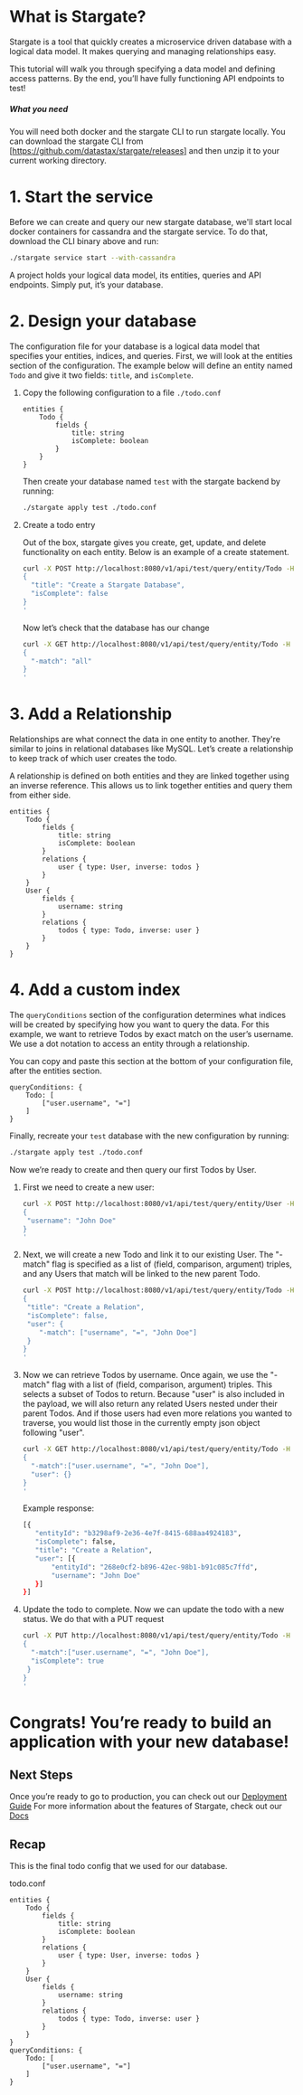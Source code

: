 # What is Stargate?

Stargate is a tool that quickly creates a microservice driven database with a logical data model. It makes querying and managing relationships easy.

This tutorial will walk you through specifying a data model and defining access patterns. By the end, you’ll have fully functioning API endpoints to test!

##### What you need

You will need both docker and the stargate CLI to run stargate locally.
You can download the stargate CLI from [https://github.com/datastax/stargate/releases] and then unzip it to your current working directory.

# 1. Start the service

Before we can create and query our new stargate database, we'll start local docker containers for cassandra and the stargate service.
To do that, download the CLI binary above and run: 
```sh
./stargate service start --with-cassandra
```

A project holds your logical data model, its entities, queries and API endpoints. Simply put, it’s your database.


# 2. Design your database

The configuration file for your database is a logical data model that specifies your entities, indices, and queries.
First, we will look at the entities section of the configuration.
The example below will define an entity named `Todo` and give it two fields: `title`, and `isComplete`.

1. Copy the following configuration to a file `./todo.conf`
    ```hocon
    entities {
        Todo {
            fields {
                title: string
                isComplete: boolean
            }
        }
    }
    ```
   Then create your database named `test` with the stargate backend by running: 
   ```sh
   ./stargate apply test ./todo.conf
   ```
   
2. Create a todo entry

    Out of the box, stargate gives you create, get, update, and delete functionality on each entity. Below is an example of a create statement.
    ```sh
    curl -X POST http://localhost:8080/v1/api/test/query/entity/Todo -H "content-type: application/json" -d'
    { 
      "title": "Create a Stargate Database",
      "isComplete": false
    }
    '
    ```
    Now let’s check that the database has our change
    ```sh
    curl -X GET http://localhost:8080/v1/api/test/query/entity/Todo -H "content-type: application/json" -d'
    { 
      "-match": "all"
    }
    '
    ```
    
# 3. Add a Relationship
Relationships are what connect the data in one entity to another. They're similar to joins in relational databases like MySQL. Let’s create a relationship to keep track of which user creates the todo.

A relationship is defined on both entities and they are linked together using an inverse reference. This allows us to link together entities and query them from either side.
```hocon
entities {
    Todo {
        fields {
            title: string
            isComplete: boolean
        }
        relations {
            user { type: User, inverse: todos }
        }
    }
    User {
        fields {
            username: string
        }
        relations {
            todos { type: Todo, inverse: user }
        }
    }
}
```

# 4. Add a custom index

The `queryConditions` section of the configuration determines what indices will be created by specifying how you want to query the data.
For this example, we want to retrieve Todos by exact match on the user’s username. We use a dot notation to access an entity through a relationship.

You can copy and paste this section at the bottom of your configuration file, after the entities section.
```hocon
queryConditions: {
    Todo: [
        ["user.username", "="]
    ]
}
```

Finally, recreate your `test` database with the new configuration by running:
```sh
./stargate apply test ./todo.conf
```

Now we’re ready to create and then query our first Todos by User. 

1. First we need to create a new user:
    ```sh
    curl -X POST http://localhost:8080/v1/api/test/query/entity/User -H "content-type: application/json" -d'
    { 
     "username": "John Doe"
    }
    '
    ```
   
2. Next, we will create a new Todo and link it to our existing User.  The "-match" flag is specified as a list of (field, comparison, argument) triples,
    and any Users that match will be linked to the new parent Todo.
    ```sh
    curl -X POST http://localhost:8080/v1/api/test/query/entity/Todo -H "content-type: application/json" -d'
    { 
     "title": "Create a Relation",
     "isComplete": false,
     "user": {
        "-match": ["username", "=", "John Doe"]
     }
    }
    '
    ```

3. Now we can retrieve Todos by username. 
    Once again, we use the "-match" flag with a list of (field, comparison, argument) triples.  This selects a subset of Todos to return.
    Because "user" is also included in the payload, we will also return any related Users nested under their parent Todos.
    And if those users had even more relations you wanted to traverse, you would list those in the currently empty json object following "user".
    ```sh
    curl -X GET http://localhost:8080/v1/api/test/query/entity/Todo -H "content-type: application/json" -d'
    {
      "-match":["user.username", "=", "John Doe"], 
      "user": {}
    }
    '
    ```
    
    Example response:
    ```sh
    [{
       "entityId": "b3298af9-2e36-4e7f-8415-688aa4924183",
       "isComplete": false,
       "title": "Create a Relation",
       "user": [{
           "entityId": "268e0cf2-b896-42ec-98b1-b91c085c7ffd",
           "username": "John Doe"
       }]
    }]
    ```

4. Update the todo to complete.
    Now we can update the todo with a new status. We do that with a PUT request
    ```sh
    curl -X PUT http://localhost:8080/v1/api/test/query/entity/Todo -H "content-type: application/json" -d'
    {
      "-match":["user.username", "=", "John Doe"], 
      "isComplete": true
     }
    }
    '
    ```

# Congrats! You’re ready to build an application with your new database! 
## Next Steps
Once you’re ready to go to production, you can check out our [Deployment Guide](docs/deploy.md)
For more information about the features of Stargate, check out our [Docs](docs/)
## Recap
This is the final todo config that we used for our database.

todo.conf
```hocon
entities {
    Todo {
        fields {
            title: string
            isComplete: boolean
        }
        relations {
            user { type: User, inverse: todos }
        }
    }
    User {
        fields {
            username: string
        }
        relations {
            todos { type: Todo, inverse: user }
        }
    }
}
queryConditions: {
    Todo: [
        ["user.username", "="]
    ]
}
```